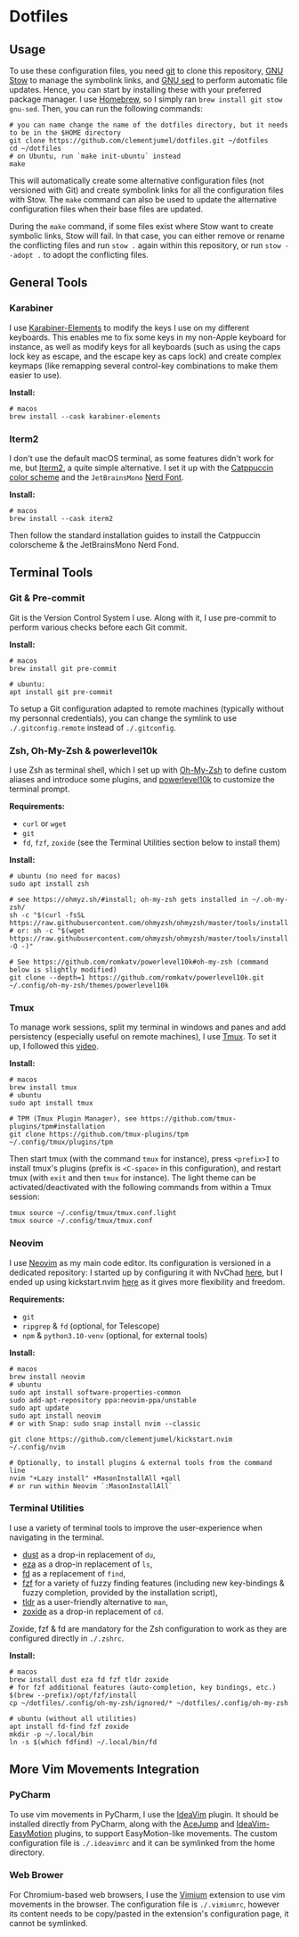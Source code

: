 # Dotfiles

## Usage

To use these configuration files, you need [git](https://git-scm.com/) to clone this repository,
[GNU Stow](https://www.gnu.org/software/stow/) to manage the symbolink links, and
[GNU sed](https://www.gnu.org/software/sed/) to perform automatic file updates. Hence, you can start
by installing these with your preferred package manager. I use [Homebrew](https://brew.sh/), so I
simply ran `brew install git stow gnu-sed`. Then, you can run the following commands:

```shell
# you can name change the name of the dotfiles directory, but it needs to be in the $HOME directory
git clone https://github.com/clementjumel/dotfiles.git ~/dotfiles
cd ~/dotfiles
# on Ubuntu, run `make init-ubuntu` instead
make
```

This will automatically create some alternative configuration files (not versioned with Git) and
create symbolink links for all the configuration files with Stow. The `make` command can also be
used to update the alternative configuration files when their base files are updated.

During the `make` command, if some files exist where Stow want to create symbolic links, Stow will
fail. In that case, you can either remove or rename the conflicting files and run `stow .` again
within this repository, or run `stow --adopt .` to adopt the conflicting files.

## General Tools

### Karabiner

I use [Karabiner-Elements](https://karabiner-elements.pqrs.org/) to modify the keys I use on my
different keyboards. This enables me to fix some keys in my non-Apple keyboard for instance, as well
as modify keys for all keyboards (such as using the caps lock key as escape, and the escape key as
caps lock) and create complex keymaps (like remapping several control-key combinations to make them
easier to use).

**Install:**

```shell
# macos
brew install --cask karabiner-elements
```

### Iterm2

I don't use the default macOS terminal, as some features didn't work for me, but
[Iterm2](https://iterm2.com/), a quite simple alternative. I set it up with the
[Catppuccin color scheme](https://github.com/catppuccin/iterm) and the `JetBrainsMono`
[Nerd Font](https://www.nerdfonts.com/font-downloads).

**Install:**

```shell
# macos
brew install --cask iterm2
```

Then follow the standard installation guides to install the Catppuccin colorscheme & the
JetBrainsMono Nerd Fond.

## Terminal Tools

### Git & Pre-commit

Git is the Version Control System I use. Along with it, I use pre-commit to perform various checks
before each Git commit.

**Install:**

```shell
# macos
brew install git pre-commit

# ubuntu:
apt install git pre-commit
```

To setup a Git configuration adapted to remote machines (typically without my personnal
credentials), you can change the symlink to use `./.gitconfig.remote` instead of `./.gitconfig`.

### Zsh, Oh-My-Zsh & powerlevel10k

I use Zsh as terminal shell, which I set up with [Oh-My-Zsh](https://ohmyz.sh) to define custom
aliases and introduce some plugins, and [powerlevel10k](https://github.com/romkatv/powerlevel10k) to
customize the terminal prompt.

**Requirements:**

- `curl` or `wget`
- `git`
- `fd`, `fzf`, `zoxide` (see the Terminal Utilities section below to install them)

**Install:**

```shell
# ubuntu (no need for macos)
sudo apt install zsh

# see https://ohmyz.sh/#install; oh-my-zsh gets installed in ~/.oh-my-zsh/
sh -c "$(curl -fsSL https://raw.githubusercontent.com/ohmyzsh/ohmyzsh/master/tools/install.sh)"
# or: sh -c "$(wget https://raw.githubusercontent.com/ohmyzsh/ohmyzsh/master/tools/install.sh -O -)"

# See https://github.com/romkatv/powerlevel10k#oh-my-zsh (command below is slightly modified)
git clone --depth=1 https://github.com/romkatv/powerlevel10k.git ~/.config/oh-my-zsh/themes/powerlevel10k
```

### Tmux

To manage work sessions, split my terminal in windows and panes and add persistency (especially
useful on remote machines), I use [Tmux](https://doc.ubuntu-fr.org/tmux). To set it up, I followed
this [video](https://www.youtube.com/watch?v=DzNmUNvnB04&ab_channel=DreamsofCode).

**Install:**

```shell
# macos
brew install tmux
# ubuntu
sudo apt install tmux

# TPM (Tmux Plugin Manager), see https://github.com/tmux-plugins/tpm#installation
git clone https://github.com/tmux-plugins/tpm ~/.config/tmux/plugins/tpm
```

Then start tmux (with the command `tmux` for instance), press `<prefix>I` to install tmux's plugins
(prefix is `<C-space>` in this configuration), and restart tmux (with `exit` and then `tmux` for
instance). The light theme can be activated/deactivated with the following commands from within a
Tmux session:

```shell
tmux source ~/.config/tmux/tmux.conf.light
tmux source ~/.config/tmux/tmux.conf
```

### Neovim

I use [Neovim](https://neovim.io/) as my main code editor. Its configuration is versioned in a
dedicated repository: I started up by configuring it with NvChad
[here](https://github.com/clementjumel/NvChad), but I ended up using kickstart.nvim
[here](https://github.com/clementjumel/kickstart.nvim) as it gives more flexibility and freedom.

**Requirements:**

- `git`
- `ripgrep` & `fd` (optional, for Telescope)
- `npm` & `python3.10-venv` (optional, for external tools)

**Install:**

```shell
# macos
brew install neovim
# ubuntu
sudo apt install software-properties-common
sudo add-apt-repository ppa:neovim-ppa/unstable
sudo apt update
sudo apt install neovim
# or with Snap: sudo snap install nvim --classic

git clone https://github.com/clementjumel/kickstart.nvim ~/.config/nvim

# Optionally, to install plugins & external tools from the command line
nvim "+Lazy install" +MasonInstallAll +qall
# or run within Neovim `:MasonInstallAll`
```

### Terminal Utilities

I use a variety of terminal tools to improve the user-experience when navigating in the terminal.

- [dust](https://github.com/bootandy/dust) as a drop-in replacement of `du`,
- [eza](https://github.com/eza-community/eza) as a drop-in replacement of `ls`,
- [fd](https://github.com/sharkdp/fd) as a replacement of `find`,
- [fzf](https://github.com/junegunn/fzf) for a variety of fuzzy finding features (including new
  key-bindings & fuzzy completion, provided by the installation script),
- [tldr](https://github.com/tldr-pages/tldr) as a user-friendly alternative to `man`,
- [zoxide](https://github.com/ajeetdsouza/zoxide) as a drop-in replacement of `cd`.

Zoxide, fzf & fd are mandatory for the Zsh configuration to work as they are configured directly in
`./.zshrc`.

**Install:**

```shell
# macos
brew install dust eza fd fzf tldr zoxide
# for fzf additional features (auto-completion, key bindings, etc.)
$(brew --prefix)/opt/fzf/install
cp ~/dotfiles/.config/oh-my-zsh/ignored/* ~/dotfiles/.config/oh-my-zsh

# ubuntu (without all utilities)
apt install fd-find fzf zoxide
mkdir -p ~/.local/bin
ln -s $(which fdfind) ~/.local/bin/fd
```

## More Vim Movements Integration

### PyCharm

To use vim movements in PyCharm, I use the [IdeaVim](https://github.com/JetBrains/ideavim) plugin.
It should be installed directly from PyCharm, along with the
[AceJump](https://github.com/acejump/AceJump) and
[IdeaVim-EasyMotion](https://github.com/AlexPl292/IdeaVim-EasyMotion) plugins, to support
EasyMotion-like movements. The custom configuration file is `./.ideavimrc` and it can be symlinked
from the home directory.

### Web Brower

For Chromium-based web browsers, I use the [Vimium](https://github.com/philc/vimium) extension to
use vim movements in the browser. The configuration file is `./.vimiumrc`, however its content needs
to be copy/pasted in the extension's configuration page, it cannot be symlinked.
